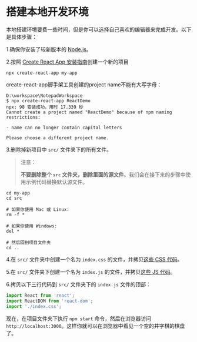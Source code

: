 # 搭建本地开发环境

本地搭建环境要费一些时间，但是你可以选择自己喜欢的编辑器来完成开发。以下是具体步骤：

1.确保你安装了较新版本的 [Node.js](https://nodejs.org/en/)。

2.按照 [Create React App 安装指南](https://react.docschina.org/docs/create-a-new-react-app.html#create-react-app)创建一个新的项目

```
npx create-react-app my-app
```

create-react-app脚手架工具创建的project name不能有大写字母：

```shell
D:\workspace\NotepadWorkspace
$ npx create-react-app ReactDemo
npx: 98 安装成功，用时 17.339 秒
Cannot create a project named "ReactDemo" because of npm naming restrictions:

- name can no longer contain capital letters

Please choose a different project name.

```

3.删除掉新项目中 `src/` 文件夹下的所有文件。

> 注意：
>
> **不要删除整个 `src` 文件夹，删除里面的源文件**。我们会在接下来的步骤中使用示例代码替换默认源文件。

```shell
cd my-app
cd src

# 如果你使用 Mac 或 Linux:
rm -f *

# 如果你使用 Windows:
del *

# 然后回到项目文件夹
cd ..
```

4.在 `src/` 文件夹中创建一个名为 `index.css` 的文件，并拷贝[这些 CSS 代码](https://codepen.io/gaearon/pen/oWWQNa?editors=0100)。

5.在 `src/` 文件夹下创建一个名为 `index.js` 的文件，并拷贝[这些 JS 代码](https://codepen.io/gaearon/pen/oWWQNa?editors=0010)。

6.拷贝以下三行代码到 `src/` 文件夹下的 `index.js` 文件的顶部：

```js
import React from 'react';
import ReactDOM from 'react-dom';
import './index.css';
```

现在，在项目文件夹下执行 `npm start` 命令，然后在浏览器访问 `http://localhost:3000`。这样你就可以在浏览器中看见一个空的井字棋的棋盘了。

